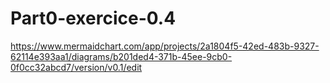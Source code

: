 # Part0-exercice-0.4

https://www.mermaidchart.com/app/projects/2a1804f5-42ed-483b-9327-62114e393aa1/diagrams/b201ded4-371b-45ee-9cb0-0f0cc32abcd7/version/v0.1/edit
